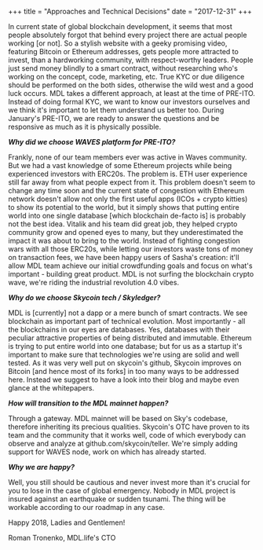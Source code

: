 +++
title = "Approaches and Technical Decisions"
date = "2017-12-31"
+++

In current state of global blockchain development, it seems that most people absolutely forgot that behind every project there are actual people working [or not]. So a stylish website with a geeky promising video, featuring Bitcoin or Ethereum addresses, gets people more attracted to invest, than a hardworking community, with respect-worthy leaders. People just send money blindly to a smart contract, without researching who's working on the concept, code, marketing, etc.
True KYC or due diligence should be performed on the both sides, otherwise the wild west and a good luck occurs.
MDL takes a different approach, at least at the time of PRE-ITO. Instead of doing formal KYC, we want to know our investors ourselves and we think it's important to let them understand us better too. During January's PRE-ITO, we are ready to answer the questions and be responsive as much as it is physically possible.

***Why did we choose WAVES platform for PRE-ITO?***

Frankly, none of our team members ever was active in Waves community. But we had a vast knowledge of some Ethereum projects while being experienced investors with ERC20s. The problem is. ETH user experience still far away from what people expect from it. This problem doesn't seem to change any time soon and the current state of congestion with Ethereum network doesn't allow not only the first useful apps (ICOs + crypto kitties) to show its potential to the world, but it simply shows that putting entire world into one single database [which blockchain de-facto is] is probably not the best idea. Vitalik and his team did great job, they helped crypto community grow and opened eyes to many, but they underestimated the impact it was about to bring to the world. Instead of fighting congestion wars with all those ERC20s, while letting our investors waste tons of money on transaction fees, we have been happy users of Sasha's creation: it'll allow MDL team achieve our initial crowdfunding goals and focus on what's important - building great product. MDL is not surfing the blockchain crypto wave, we're riding the industrial revolution 4.0 vibes.

***Why do we choose Skycoin tech / Skyledger?***

MDL is [currently] not a dapp or a mere bunch of smart contracts. We see blockchain as important part of technical evolution. Most importantly - all the blockchains in our eyes are databases. Yes, databases with their peculiar attractive properties of being distributed and immutable. Ethereum is trying to put entire world into one database; but for us as a startup it's important to make sure that technologies we're using are solid and well tested. As it was very well put on skycoin's github, Skycoin improves on Bitcoin [and hence most of its forks] in too many ways to be addressed here. Instead we suggest to have a look into their blog and maybe even glance at the whitepapers.

***How will transition to the MDL mainnet happen?***

Through a gateway. MDL mainnet will be based on Sky's codebase, therefore inheriting its precious qualities. Skycoin's OTC have proven to its team and the community that it works well, code of which everybody can observe and analyze at github.com/skycoin/teller. We're simply adding support for WAVES node, work on which has already started.

***Why we are happy?***

Well, you still should be cautious and never invest more than it's crucial for you to lose in the case of global emergency. Nobody in MDL project is insured against an earthquake or sudden tsunami. The thing will be workable according to our roadmap in any case.

Happy 2018, Ladies and Gentlemen!

Roman Tronenko, MDL.life's CTO

